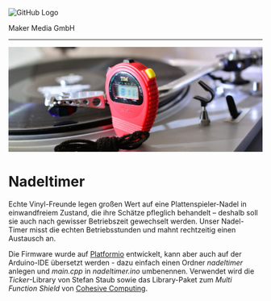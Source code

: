![GitHub Logo](http://www.heise.de/make/icons/make_logo.png)

Maker Media GmbH
*** 
![Aufmacher](https://github.com/MakeMagazinDE/Nadeltimer/blob/main/aufm_gh.JPG)

# Nadeltimer

Echte Vinyl-Freunde legen großen Wert auf eine Plattenspieler-Nadel
in einwandfreiem Zustand, die ihre Schätze pfleglich behandelt – deshalb
soll sie auch nach gewisser Betriebszeit gewechselt werden. Unser
Nadel-Timer misst die echten Betriebsstunden und mahnt rechtzeitig
einen Austausch an.

Die Firmware wurde auf [Platformio](https://platformio.org/) entwickelt, kann aber auch auf der Arduino-IDE übersetzt werden - dazu einfach einen Ordner *nadeltimer* anlegen und *main.cpp* in *nadeltimer.ino* umbenennen. Verwendet wird die *Ticker*-Library von Stefan Staub sowie das Library-Paket zum *Multi Function Shield* von [Cohesive Computing](https://www.cohesivecomputing.co.uk/hackatronics/arduino-multi-function-shield/).
